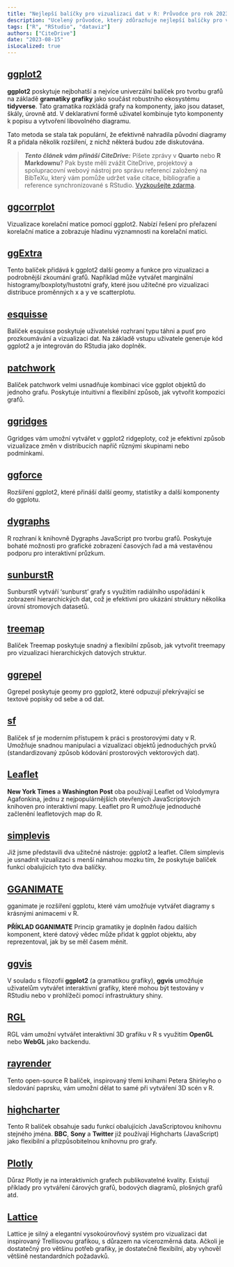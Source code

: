 ```yaml
---
title: "Nejlepší balíčky pro vizualizaci dat v R: Průvodce pro rok 2023"
description: "Ucelený průvodce, který zdůrazňuje nejlepší balíčky pro vizualizaci dat dostupné v R v roce 2023, a ukazuje jejich funkce, případy použití a unikátní schopnosti."
tags: ["R", "RStudio", "dataviz"]
authors: ["CiteDrive"]
date: "2023-08-15"
isLocalized: true
---
```


## [ggplot2](https://ggplot2.tidyverse.org/)

**ggplot2** poskytuje nejbohatší a nejvíce univerzální balíček pro tvorbu grafů na základě **gramatiky grafiky** jako součást robustního ekosystému **tidyverse**. Tato gramatika rozkládá grafy na komponenty, jako jsou dataset, škály, úrovně atd. V deklarativní formě uživatel kombinuje tyto komponenty k popisu a vytvoření libovolného diagramu.

Tato metoda se stala tak populární, že efektivně nahradila původní diagramy R a přidala několik rozšíření, z nichž některá budou zde diskutována.

> **_Tento článek vám přináší CiteDrive:_** Píšete zprávy v **Quarto** nebo **R Markdownu**? Pak byste měli zvážit CiteDrive, projektový a spolupracovní webový nástroj pro správu referencí založený na BibTeXu, který vám pomůže udržet vaše citace, bibliografie a reference synchronizované s RStudio. [Vyzkoušejte zdarma](http://citedrive.com/).

## [ggcorrplot](https://github.com/kassambara/ggcorrplot)
Vizualizace korelační matice pomocí ggplot2. Nabízí řešení pro přeřazení korelační matice a zobrazuje hladinu významnosti na korelační matici.

## [ggExtra](https://github.com/daattali/ggExtra)
Tento balíček přidává k ggplot2 další geomy a funkce pro vizualizaci a podrobnější zkoumání grafů. Například může vytvářet marginální histogramy/boxploty/hustotní grafy, které jsou užitečné pro vizualizaci distribuce proměnných x a y ve scatterplotu.

## [esquisse](https://dreamrs.github.io/esquisse/)
Balíček esquisse poskytuje uživatelské rozhraní typu táhni a pusť pro prozkoumávání a vizualizaci dat. Na základě vstupu uživatele generuje kód ggplot2 a je integrován do RStudia jako doplněk.

## [patchwork](https://patchwork.data-imaginist.com/)
Balíček patchwork velmi usnadňuje kombinaci více ggplot objektů do jednoho grafu. Poskytuje intuitivní a flexibilní způsob, jak vytvořit kompozici grafů.

## [ggridges](https://wilkelab.org/ggridges/)
Ggridges vám umožní vytvářet v ggplot2 ridgeploty, což je efektivní způsob vizualizace změn v distribucích napříč různými skupinami nebo podmínkami.

## [ggforce](https://ggforce.data-imaginist.com/)
Rozšíření ggplot2, které přináší další geomy, statistiky a další komponenty do ggplotu.

## [dygraphs](https://rstudio.github.io/dygraphs/)
R rozhraní k knihovně Dygraphs JavaScript pro tvorbu grafů. Poskytuje bohaté možnosti pro grafické zobrazení časových řad a má vestavěnou podporu pro interaktivní průzkum.

## [sunburstR](https://d3js.org/)
SunburstR vytváří ‘sunburst’ grafy s využitím radiálního uspořádání k zobrazení hierarchických dat, což je efektivní pro ukázání struktury několika úrovní stromových datasetů.

## [treemap](https://cran.r-project.org/web/packages/treemap/index.html)
Balíček Treemap poskytuje snadný a flexibilní způsob, jak vytvořit treemapy pro vizualizaci hierarchických datových struktur.

## [ggrepel](https://ggrepel.slowkow.com/)
Ggrepel poskytuje geomy pro ggplot2, které odpuzují překrývající se textové popisky od sebe a od dat.

## [sf](https://r-spatial.github.io/sf/)
Balíček sf je moderním přístupem k práci s prostorovými daty v R. Umožňuje snadnou manipulaci a vizualizaci objektů jednoduchých prvků (standardizovaný způsob kódování prostorových vektorových dat).

## [Leaflet](https://rstudio.github.io/leaflet/)
**New York Times** a **Washington Post** oba používají Leaflet od Volodymyra Agafonkina, jednu z nejpopulárnějších otevřených JavaScriptových knihoven pro interaktivní mapy. Leaflet pro R umožňuje jednoduché začlenění leafletových map do R.

## [simplevis](https://statisticsnz.github.io/simplevis/)
Již jsme představili dva užitečné nástroje: ggplot2 a leaflet. Cílem simplevis je usnadnit vizualizaci s menší námahou mozku tím, že poskytuje balíček funkcí obalujících tyto dva balíčky.

## [GGANIMATE](https://gganimate.com/articles/gganimate.html)
gganimate je rozšíření ggplotu, které vám umožňuje vytvářet diagramy s krásnými animacemi v R.

**PŘÍKLAD GGANIMATE**
Princip gramatiky je doplněn řadou dalších komponent, které datový vědec může přidat k ggplot objektu, aby reprezentoval, jak by se měl časem měnit.

## [ggvis](https://ggvis.rstudio.com/)
V souladu s filozofií **ggplot2** (a gramatikou grafiky), **ggvis** umožňuje uživatelům vytvářet interaktivní grafiky, které mohou být testovány v RStudiu nebo v prohlížeči pomocí infrastruktury shiny.

## [RGL](https://dmurdoch.github.io/rgl/)
RGL vám umožní vytvářet interaktivní 3D grafiku v R s využitím **OpenGL** nebo **WebGL** jako backendu.

## [rayrender](https://www.rayrender.net/)
Tento open-source R balíček, inspirovaný třemi knihami Petera Shirleyho o sledování paprsku, vám umožní dělat to samé při vytváření 3D scén v R.

## [highcharter](https://jkunst.com/highcharter/)
Tento R balíček obsahuje sadu funkcí obalujících JavaScriptovou knihovnu stejného jména. **BBC**, **Sony** a **Twitter** již používají Highcharts (JavaScript) jako flexibilní a přizpůsobitelnou knihovnu pro grafy.

## [Plotly](https://plotly.com/r/)
Důraz Plotly je na interaktivních grafech publikovatelné kvality. Existují příklady pro vytváření čárových grafů, bodových diagramů, plošných grafů atd.

## [Lattice](http://lattice.r-forge.r-project.org/)
Lattice je silný a elegantní vysokoúrovňový systém pro vizualizaci dat inspirovaný Trellisovou grafikou, s důrazem na vícerozměrná data. Ačkoli je dostatečný pro většinu potřeb grafiky, je dostatečně flexibilní, aby vyhověl většině nestandardních požadavků.
